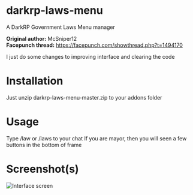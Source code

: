 # darkrp-laws-menu
A DarkRP Government Laws Menu manager

**Original author:** McSniper12 <br>
**Facepunch thread:** https://facepunch.com/showthread.php?t=1494170

I just do some changes to improving interface and clearing the code

# Installation
Just unzip darkrp-laws-menu-master.zip to your addons folder

# Usage
Type /law or /laws to your chat
If you are mayor, then you will seen a few buttons in the bottom of frame

# Screenshot(s)
![Interface screen](https://i.imgur.com/C3uoIn8.png)
